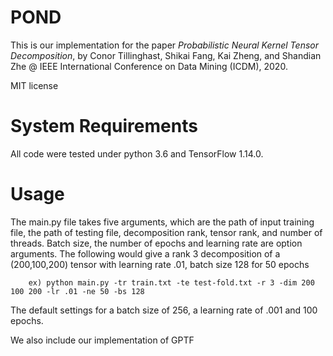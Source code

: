 # POND

This is our implementation for the paper _Probabilistic Neural Kernel Tensor Decomposition_, by Conor Tillinghast, Shikai Fang, Kai Zheng, and Shandian Zhe @  IEEE International Conference on Data Mining (ICDM), 2020.

MIT license


# System Requirements

All code were tested under python 3.6 and TensorFlow 1.14.0. 

# Usage 

The main.py file takes five arguments, which are the path of input training file, the path of testing file, decomposition rank, tensor rank, and number of threads. Batch size, the number of epochs and learning rate are option arguments. The following would give a rank 3 decomposition of a (200,100,200) tensor with learning rate .01, batch size 128 for 50 epochs

		ex) python main.py -tr train.txt -te test-fold.txt -r 3 -dim 200 100 200 -lr .01 -ne 50 -bs 128
		
The default settings for a batch size of 256, a learning rate of .001 and 100 epochs.
	
We also include our implementation of GPTF


